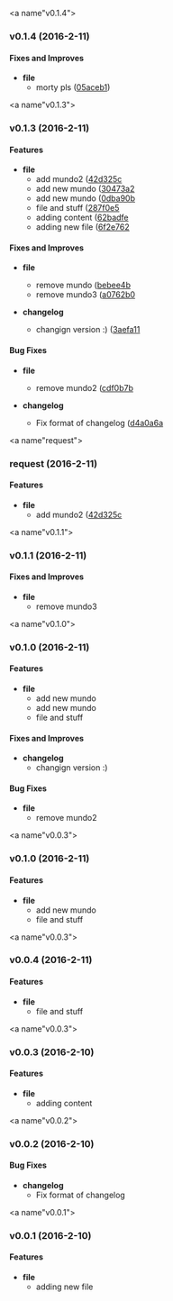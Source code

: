 <a name"v0.1.4"></a>
### v0.1.4 (2016-2-11)

#### Fixes and Improves
* **file**
  * morty pls ([05aceb1](https://github.com/japier/tags/commits/05aceb1))

<a name"v0.1.3"></a>
### v0.1.3 (2016-2-11)

#### Features
* **file**
  * add mundo2 ([42d325c](https://github.com/japier/tags/commits/42d325c)
  * add new mundo ([30473a2](https://github.com/japier/tags/commits/30473a2)
  * add new mundo ([0dba90b](https://github.com/japier/tags/commits/0dba90b)
  * file and stuff ([287f0e5](https://github.com/japier/tags/commits/287f0e5)
  * adding content ([62badfe](https://github.com/japier/tags/commits/62badfe)
  * adding new file ([6f2e762](https://github.com/japier/tags/commits/6f2e762)

#### Fixes and Improves
* **file**
  * remove mundo ([bebee4b](https://github.com/japier/tags/commits/bebee4b)
  * remove mundo3 ([a0762b0](https://github.com/japier/tags/commits/a0762b0)

* **changelog**
  * changign version :) ([3aefa11](https://github.com/japier/tags/commits/3aefa11)

#### Bug Fixes
* **file**
  * remove mundo2 ([cdf0b7b](https://github.com/japier/tags/commits/cdf0b7b)

* **changelog**
  * Fix format of changelog ([d4a0a6a](https://github.com/japier/tags/commits/d4a0a6a)

<a name"request"></a>
### request (2016-2-11)

#### Features
* **file**
  * add mundo2 ([42d325c](https://github.com/japier/tags.git
)

<a name"v0.1.1"></a>
### v0.1.1 (2016-2-11)

#### Fixes and Improves
* **file**
  * remove mundo3

<a name"v0.1.0"></a>
### v0.1.0 (2016-2-11)

#### Features
* **file**
  * add new mundo
  * add new mundo
  * file and stuff

#### Fixes and Improves
* **changelog**
  * changign version :)

#### Bug Fixes
* **file**
  * remove mundo2

<a name"v0.0.3"></a>
### v0.1.0 (2016-2-11)

#### Features
* **file**
  * add new mundo
  * file and stuff

<a name"v0.0.3"></a>
### v0.0.4 (2016-2-11)

#### Features
* **file**
  * file and stuff

<a name"v0.0.3"></a>
### v0.0.3 (2016-2-10)

#### Features
* **file**
  * adding content

<a name"v0.0.2"></a>
### v0.0.2 (2016-2-10)

#### Bug Fixes
* **changelog**
  * Fix format of changelog

<a name"v0.0.1"></a>
###  v0.0.1 (2016-2-10)

#### Features
* **file**
  * adding new file

